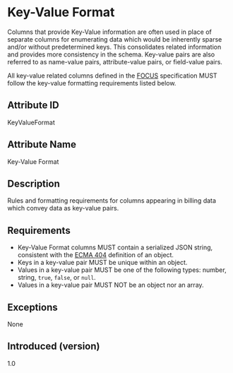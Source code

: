 # Key-Value Format

Columns that provide Key-Value information are often used in place of separate columns for enumerating data which would be inherently sparse and/or without predetermined keys. This consolidates related information and provides more consistency in the schema. Key-value pairs are also referred to as name-value pairs, attribute-value pairs, or field-value pairs.

All key-value related columns defined in the [FOCUS](#glossary:finops-cost-and-usage-specification) specification MUST follow the key-value formatting requirements listed below.

## Attribute ID

KeyValueFormat

## Attribute Name

Key-Value Format

## Description

Rules and formatting requirements for columns appearing in billing data which convey data as key-value pairs.

## Requirements

* Key-Value Format columns MUST contain a serialized JSON string, consistent with the [ECMA 404](https://www.ecma-international.org/wp-content/uploads/ECMA-404_2nd_edition_december_2017.pdf) definition of an object.
* Keys in a key-value pair MUST be unique within an object.
* Values in a key-value pair MUST be one of the following types: number, string, `true`, `false`, or `null`.
* Values in a key-value pair MUST NOT be an object nor an array.

## Exceptions

None

## Introduced (version)

1.0
